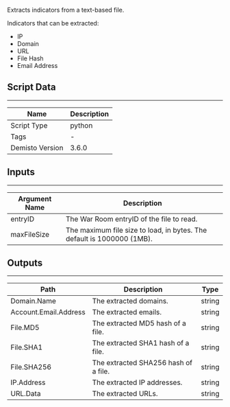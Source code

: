 Extracts indicators from a text-based file.

Indicators that can be extracted:
* IP
* Domain
* URL
* File Hash
* Email Address

## Script Data
---

| **Name** | **Description** |
| --- | --- |
| Script Type | python |
| Tags | - |
| Demisto Version | 3.6.0 |

## Inputs
---

| **Argument Name** | **Description** |
| --- | --- |
| entryID | The War Room entryID of the file to read. |
| maxFileSize | The maximum file size to load, in bytes. The default is 1000000 (1MB). |

## Outputs
---

| **Path** | **Description** | **Type** |
| --- | --- | --- |
| Domain.Name | The extracted domains. | string |
| Account.Email.Address | The extracted emails. | string |
| File.MD5 | The extracted MD5 hash of a file. | string |
| File.SHA1 | The extracted SHA1 hash of a file. | string |
| File.SHA256 | The extracted SHA256 hash of a file. | string |
| IP.Address | The extracted IP addresses. | string |
| URL.Data | The extracted URLs. | string |
